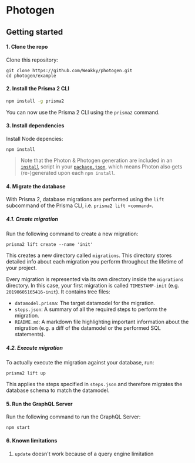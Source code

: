 # Photogen

## Getting started

#### 1. Clone the repo

Clone this repository:

```
git clone https://github.com/Weakky/photogen.git
cd photogen/example
```

#### 2. Install the Prisma 2 CLI

```bash
npm install -g prisma2
```

You can now use the Prisma 2 CLI using the `prisma2` command.

#### 3. Install dependencies

Install Node depencies:

```
npm install
```

> Note that the Photon & Photogen generation are included in an [`install`](./example/package.json#L6) script in your [`package.json`](./example/package.json), which means Photon also gets (re-)generated upon each `npm install`.

#### 4. Migrate the database

With Prisma 2, database migrations are performed using the `lift` subcommand of the Prisma CLI, i.e. `prisma2 lift <command>`.

##### 4.1. Create migration

Run the following command to create a new migration:

```
prisma2 lift create --name 'init'
```

This creates a new directory called `migrations`. This directory stores detailed info about each migration you perform throughout the lifetime of your project.

Every migration is represented via its own directory inside the `migrations` directory. In this case, your first migration is called `TIMESTAMP-init` (e.g. `20190605165416-init`). It contains tree files:

- `datamodel.prisma`: The target datamodel for the migration.
- `steps.json`: A summary of all the required steps to perform the migration.
- `README.md`: A markdown file highlighting important information about the migration (e.g. a diff of the datamodel or the performed SQL statements).

##### 4.2. Execute migration

To actually execute the migration against your database, run:

```
prisma2 lift up
```

This applies the steps specified in `steps.json` and therefore migrates the database schema to match the datamodel.

#### 5. Run the GraphQL Server

Run the following command to run the GraphQL Server:

```
npm start
```

#### 6. Known limitations

1. `update` doesn't work because of a query engine limitation
